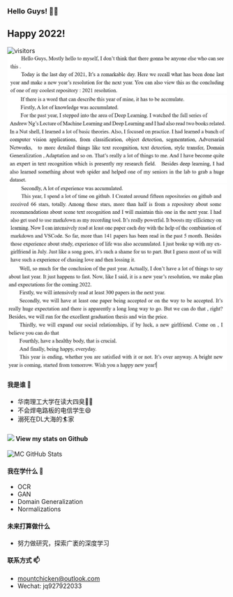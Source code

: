 ### Hello Guys! 👋😀
## Happy 2022!
![visitors](https://visitor-badge.glitch.me/badge?page_id=Mountchicken.Mountchicken)
![img](1.JPG)
![img](2.JPG)
![img](3.JPG)
![img](4.JPG)
#### 我是谁 🔭
- 华南理工大学在读大四臭👶👶
- 不会焊电路板的电信学生😄
- 溺死在DL大海的🏄‍家
#### <img src="https://media.giphy.com/media/VgCDAzcKvsR6OM0uWg/giphy.gif" width="50"> View my stats on Github 
![MC GitHub Stats](https://github-readme-stats.vercel.app/api?username=Mountchicken&show_icons=true)
#### 我在学什么 🌱
- OCR
- GAN
- Domain Generalization
- Normalizations

#### 未来打算做什么
- 努力做研究，探索广袤的深度学习

#### 联系方式 📫
- mountchicken@outlook.com
- Wechat: jq927922033

